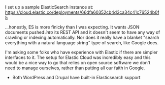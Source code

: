 
I set up a sample ElasticSearch instance at: https://cloud.elastic.co/deployments/66dfa60352cb4d3ca34c41c76524b0f5

...honestly, ES is more finicky than I was expecting. It wants JSON documents pushed *into* its REST API and it doesn't seem to have any way of crawling or indexing automatically. Nor does it really have a blanket "search everything with a natural language string" type of search, like Google does.

I'm asking some folks who have experience with Elastic if there are simpler interfaces to it. The setup for Elastic Cloud was incredibly easy and this would be a nice way to go that relies on open source software we don't need to manage ourselves, rather than putting all our faith in Google.

+ Both WordPress and Drupal have built-in Elasticsearch support
